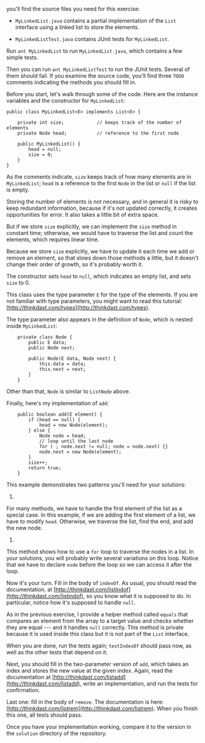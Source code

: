 you'll find the source files you need for this exercise:




*  `MyLinkedList.java` contains a partial implementation of
the `List` interface using a linked list to store the elements.

*  `MyLinkedListTest.java` contains JUnit tests for
`MyLinkedList`.


Run `ant MyLinkedList` to run `MyLinkedList.java`, which contains a few simple tests. 



Then you can run `ant MyLinkedListTest` to run the JUnit tests. Several of them should fail. If you examine the source code, you'll find three `TODO` comments indicating the methods you should fill in.

Before you start, let's walk through some of the code. Here are the instance variables and the constructor for `MyLinkedList`:

```code
public class MyLinkedList<E> implements List<E> {

    private int size;            // keeps track of the number of elements
    private Node head;           // reference to the first node

    public MyLinkedList() {
        head = null;
        size = 0;
    }
}
```

As the comments indicate, `size` keeps track of how many elements are in `MyLinkedList`; `head` is a reference to the first `Node` in the list or `null` if the list is empty.


Storing the number of elements is not necessary, and in general it is risky to keep redundant information, because if it's not updated correctly, it creates opportunities for error. It also takes a little bit of extra space.


But if we store `size` explicitly, we can implement the `size` method in constant time; otherwise, we would have to traverse the list and count the elements, which requires linear time.


Because we store `size` explicitly, we have to update it each time we add or remove an element, so that slows down those methods a little, but it doesn't change their order of growth, so it's probably worth it.

The constructor sets `head` to `null`, which indicates an empty list, and sets `size` to 0.


This class uses the type parameter `E` for the type of the elements. If you are not familiar with type parameters, you might want to read this tutorial: [http://thinkdast.com/types](http://thinkdast.com/types).

The type parameter also appears in the definition of `Node`, which is nested inside `MyLinkedList`:

```code
    private class Node {
        public E data;
        public Node next;

        public Node(E data, Node next) {
            this.data = data;
            this.next = next;
        }
    }
```

Other than that, `Node` is similar to `ListNode` above.


Finally, here's my implementation of `add`:

```code
    public boolean add(E element) {
        if (head == null) {
            head = new Node(element);
        } else {
            Node node = head;
            // loop until the last node
            for ( ; node.next != null; node = node.next) {}
            node.next = new Node(element);
        }
        size++;
        return true;
    }
```


This example demonstrates two patterns you'll need for your solutions:



1. 
For many methods, we have to handle the first element of the list as a
special case. In this example, if we are adding the first element of a
list, we have to modify `head`. Otherwise, we traverse the
list, find the end, and add the new node.

1. 
This method shows how to use a `for` loop to traverse the nodes
in a list. In your solutions, you will probably write several
variations on this loop. Notice that we have to declare `node`
before the loop so we can access it after the loop.


Now it's your turn.  Fill in the body of `indexOf`.  As usual, you should read the documentation, at [http://thinkdast.com/listindof](http://thinkdast.com/listindof), so you know what it is supposed to do. In particular, notice how it's supposed to handle `null`.


As in the previous exercise, I provide a helper method called `equals` that compares an element from the array to a target value and checks whether they are equal --- and it handles `null` correctly. This method is private because it is used inside this class but it is not part of the `List` interface.

When you are done, run the tests again; `testIndexOf` should pass now, as well as the other tests that depend on it.


Next, you should fill in the two-parameter version of `add`, which takes an index and stores the new value at the given index. Again, read the documentation at [http://thinkdast.com/listadd](http://thinkdast.com/listadd), write an implementation, and run the tests for confirmation.


Last one: fill in the body of `remove`.  The documentation is here: [http://thinkdast.com/listrem](http://thinkdast.com/listrem).  When you finish this one, all tests should pass.

Once you have your implementation working, compare it to the version in the `solution` directory of the repository.
